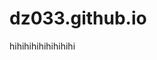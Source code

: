 # dz033.github.io
<!DOCTYPE html>
<html lang="en">
  <head>
    <meta charset="UTF-8">
    <meta name="viewport" content="width=device-width, initial-scale=1.0">
    <meta http-equiv="X-UA-Compatible" content="ie=edge">
    <title> ITS GRIPPIN TIME</title>
    <link rel="stylesheet" href="style.css">
  </head>
  <body>
    hihihihihihihihihi
	<script src="index.js"></script>
  </body>
</html>
